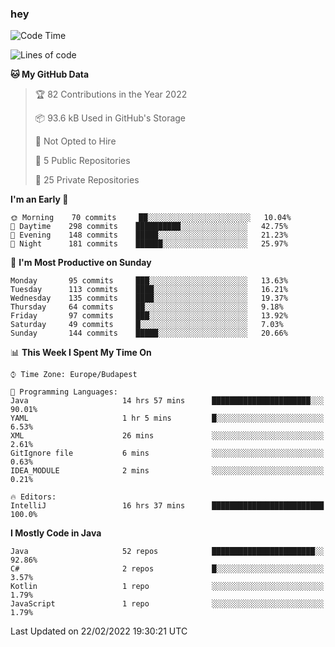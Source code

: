 ### hey

<!--START_SECTION:waka-->
![Code Time](http://img.shields.io/badge/Code%20Time-577%20hrs%2046%20mins-blue)

![Lines of code](https://img.shields.io/badge/From%20Hello%20World%20I%27ve%20Written-445%20Thousand%20lines%20of%20code-blue)

**🐱 My GitHub Data** 

> 🏆 82 Contributions in the Year 2022
 > 
> 📦 93.6 kB Used in GitHub's Storage 
 > 
> 🚫 Not Opted to Hire
 > 
> 📜 5 Public Repositories 
 > 
> 🔑 25 Private Repositories  
 > 
**I'm an Early 🐤** 

```text
🌞 Morning    70 commits     ██░░░░░░░░░░░░░░░░░░░░░░░   10.04% 
🌆 Daytime    298 commits    ██████████░░░░░░░░░░░░░░░   42.75% 
🌃 Evening    148 commits    █████░░░░░░░░░░░░░░░░░░░░   21.23% 
🌙 Night      181 commits    ██████░░░░░░░░░░░░░░░░░░░   25.97%

```
📅 **I'm Most Productive on Sunday** 

```text
Monday       95 commits     ███░░░░░░░░░░░░░░░░░░░░░░   13.63% 
Tuesday      113 commits    ████░░░░░░░░░░░░░░░░░░░░░   16.21% 
Wednesday    135 commits    ████░░░░░░░░░░░░░░░░░░░░░   19.37% 
Thursday     64 commits     ██░░░░░░░░░░░░░░░░░░░░░░░   9.18% 
Friday       97 commits     ███░░░░░░░░░░░░░░░░░░░░░░   13.92% 
Saturday     49 commits     █░░░░░░░░░░░░░░░░░░░░░░░░   7.03% 
Sunday       144 commits    █████░░░░░░░░░░░░░░░░░░░░   20.66%

```


📊 **This Week I Spent My Time On** 

```text
⌚︎ Time Zone: Europe/Budapest

💬 Programming Languages: 
Java                     14 hrs 57 mins      ██████████████████████░░░   90.01% 
YAML                     1 hr 5 mins         █░░░░░░░░░░░░░░░░░░░░░░░░   6.53% 
XML                      26 mins             ░░░░░░░░░░░░░░░░░░░░░░░░░   2.61% 
GitIgnore file           6 mins              ░░░░░░░░░░░░░░░░░░░░░░░░░   0.63% 
IDEA_MODULE              2 mins              ░░░░░░░░░░░░░░░░░░░░░░░░░   0.21%

🔥 Editors: 
IntelliJ                 16 hrs 37 mins      █████████████████████████   100.0%

```

**I Mostly Code in Java** 

```text
Java                     52 repos            ███████████████████████░░   92.86% 
C#                       2 repos             █░░░░░░░░░░░░░░░░░░░░░░░░   3.57% 
Kotlin                   1 repo              ░░░░░░░░░░░░░░░░░░░░░░░░░   1.79% 
JavaScript               1 repo              ░░░░░░░░░░░░░░░░░░░░░░░░░   1.79%

```



 Last Updated on 22/02/2022 19:30:21 UTC
<!--END_SECTION:waka-->
